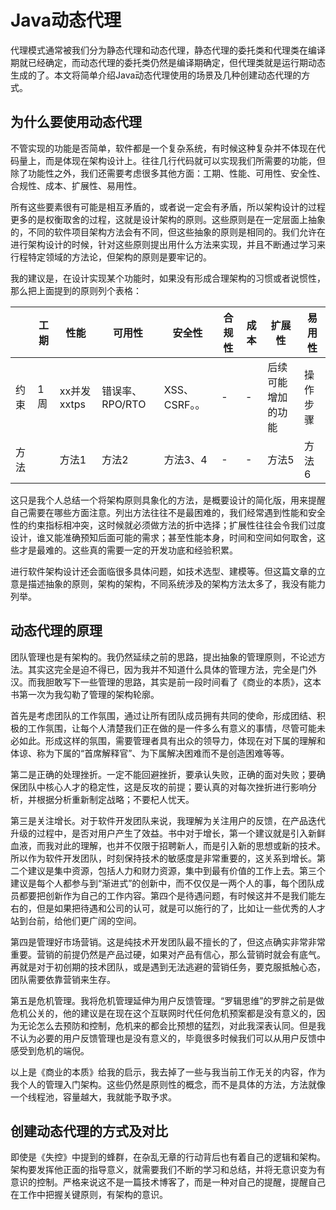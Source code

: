 # Java动态代理

代理模式通常被我们分为静态代理和动态代理，静态代理的委托类和代理类在编译期就已经确定，而动态代理的委托类仍然是编译期确定，但代理类就是运行期动态生成的了。本文将简单介绍Java动态代理使用的场景及几种创建动态代理的方式。

## 为什么要使用动态代理

不管实现的功能是否简单，软件都是一个复杂系统，有时候这种复杂并不体现在代码量上，而是体现在架构设计上。往往几行代码就可以实现我们所需要的功能，但除了功能性之外，我们还需要考虑很多其他方面：工期、性能、可用性、安全性、合规性、成本、扩展性、易用性。

所有这些要素很有可能是相互矛盾的，或者说一定会有矛盾，所以架构设计的过程更多的是权衡取舍的过程，这就是设计架构的原则。这些原则是在一定层面上抽象的，不同的软件项目架构方法会有不同，但这些抽象的原则是相同的。我们允许在进行架构设计的时候，针对这些原则提出用什么方法来实现，并且不断通过学习来行程特定领域的方法论，但架构的原则是要牢记的。

我的建议是，在设计实现某个功能时，如果没有形成合理架构的习惯或者说惯性，那么把上面提到的原则列个表格：

|   | 工期 | 性能 | 可用性 | 安全性 | 合规性 | 成本 | 扩展性 | 易用性 |
| --- | --- | --- | --- | --- | --- | --- | --- | --- |
| 约束 | 1周 | xx并发xxtps | 错误率、RPO/RTO | XSS、CSRF。。 | - | - | 后续可能增加的功能 | 操作步骤 |
| 方法 |  | 方法1 | 方法2 | 方法3、4 | - | - | 方法5 | 方法6 |

这只是我个人总结一个将架构原则具象化的方法，是概要设计的简化版，用来提醒自己需要在哪些方面注意。列出方法往往不是最困难的，我们经常遇到性能和安全性的约束指标相冲突，这时候就必须做方法的折中选择；扩展性往往会令我们过度设计，谁又能准确预知后面可能的需求；甚至性能本身，时间和空间如何取舍，这些才是最难的。这些真的需要一定的开发功底和经验积累。

进行软件架构设计还会面临很多具体问题，如技术选型、建模等。但这篇文章的立意是描述抽象的原则，架构的架构，不同系统涉及的架构方法太多了，我没有能力列举。

## 动态代理的原理

团队管理也是有架构的。我仍然延续之前的思路，提出抽象的管理原则，不论述方法。其实这完全是迫不得已，因为我并不知道什么具体的管理方法，完全是门外汉。而我胆敢写下一些管理的思路，其实是前一段时间看了《商业的本质》，这本书第一次为我勾勒了管理的架构轮廓。

首先是考虑团队的工作氛围，通过让所有团队成员拥有共同的使命，形成团结、积极的工作氛围，让每个人清楚我们正在做的是一件多么有意义的事情，尽管可能未必如此。形成这样的氛围，需要管理者具有出众的领导力，体现在对下属的理解和体谅、称为下属的“首席解释官”、为下属解决困难而不是创造困难等等。

第二是正确的处理挫折。一定不能回避挫折，要承认失败，正确的面对失败；要确保团队中核心人才的稳定性，这是反攻的前提；要认真的对每次挫折进行影响分析，并根据分析重新制定战略；不要杞人忧天。

第三是关注增长。对于软件开发团队来说，我理解为关注用户的反馈，在产品迭代升级的过程中，是否对用户产生了效益。书中对于增长，第一个建议就是引入新鲜血液，而我对此的理解，也并不仅限于招聘新人，而是引入新的思想或新的技术。所以作为软件开发团队，时刻保持技术的敏感度是非常重要的，这关系到增长。第二个建议是集中资源，包括人力和财力资源，集中到最有价值的工作上去。第三个建议是每个人都参与到“渐进式”的创新中，而不仅仅是一两个人的事，每个团队成员都要把创新作为自己的工作内容。第四个是待遇问题，有时候这并不是我们能左右的，但是如果把待遇和公司的认可，就是可以施行的了，比如让一些优秀的人才站到台前，给他们更广阔的空间。

第四是管理好市场营销。这是纯技术开发团队最不擅长的了，但这点确实非常非常重要。营销的前提仍然是产品过硬，如果对产品有信心，那么营销时就会有底气。再就是对于初创期的技术团队，或是遇到无法逃避的营销任务，要克服抵触心态，团队需要依靠营销来生存。

第五是危机管理。我将危机管理延伸为用户反馈管理。“罗辑思维”的罗胖之前是做危机公关的，他的建议是在现在这个互联网时代任何危机预案都是没有意义的，因为无论怎么去预防和控制，危机来的都会比预想的猛烈，对此我深表认同。但是我不认为必要的用户反馈管理也是没有意义的，毕竟很多时候我们可以从用户反馈中感受到危机的端倪。

以上是《商业的本质》给我的启示，我去掉了一些与我当前工作无关的内容，作为我个人的管理入门架构。这些仍然是原则性的概念，而不是具体的方法，方法就像一个线程池，容量越大，我就能予取予求。

## 创建动态代理的方式及对比

即使是《失控》中提到的蜂群，在杂乱无章的行动背后也有着自己的逻辑和架构。架构要发挥他正面的指导意义，就需要我们不断的学习和总结，并将无意识变为有意识的控制。严格来说这不是一篇技术博客了，而是一种对自己的提醒，提醒自己在工作中把握关键原则，有架构的意识。




